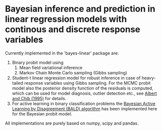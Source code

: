 # Bayesian inference and prediction in linear regression models with continous and discrete response variables

Currently implemented in the 'bayes-linear' package are: 

1. Binary probit model using 
   1. Mean field variational inference
   1. Markov Chain Monte Carlo sampling (Gibbs sampling) 
2. Student-t linear regression model for robust inference in case of heavy-tailed response variables using Gibbs sampling. For the MCMC probit model also the posterior density function of the residuals is computed, which can be used for model diagnosis, outlier detection etc., see [Albert and Chib (1995)](https://apps.olin.wustl.edu/faculty/chib/papers/albertchib95.pdf) for details.
3. For active learning in binary classification problems the [Bayesian Active Learning by Disagreement (BALD) algorithm](https://arxiv.org/abs/1112.5745) has been implemented here for the Bayesian probit model.

All implementations are purely based on numpy, scipy and pandas.    
